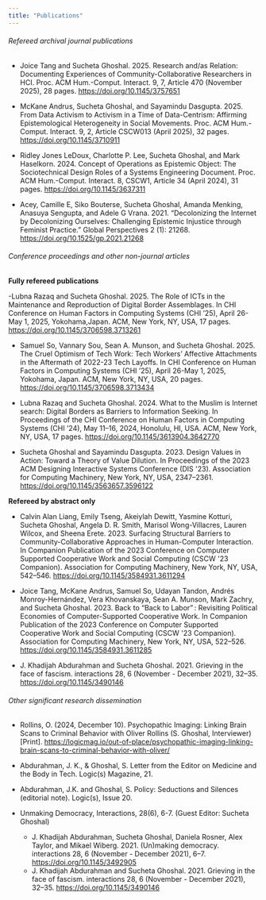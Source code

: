 ```yaml
---
title: "Publications"
---
```

###### Refereed archival journal publications

- Joice Tang and Sucheta Ghoshal. 2025. Research and/as Relation: Documenting Experiences of Community-Collaborative Researchers in HCI. Proc. ACM Hum.-Comput. Interact. 9, 7, Article 470 (November 2025), 28 pages. https://doi.org/10.1145/3757651

- McKane Andrus, Sucheta Ghoshal, and Sayamindu Dasgupta. 2025. From Data Activism to Activism in a Time of Data-Centrism: Affirming Epistemological Heterogeneity in Social Movements. Proc. ACM Hum.-Comput. Interact. 9, 2, Article CSCW013 (April 2025), 32 pages. https://doi.org/10.1145/3710911

- Ridley Jones LeDoux, Charlotte P. Lee, Sucheta Ghoshal, and Mark Haselkorn. 2024. Concept of Operations as Epistemic Object: The Sociotechnical Design Roles of a Systems Engineering Document. Proc. ACM Hum.-Comput. Interact. 8, CSCW1, Article 34 (April 2024), 31 pages. https://doi.org/10.1145/3637311

- Acey, Camille E, Siko Bouterse, Sucheta Ghoshal, Amanda Menking, Anasuya Sengupta, and Adele G Vrana. 2021. “Decolonizing the Internet by Decolonizing Ourselves: Challenging Epistemic Injustice through Feminist Practice.” Global Perspectives 2 (1): 21268. https://doi.org/10.1525/gp.2021.21268

###### Conference proceedings and other non-journal articles

**Fully refereed publications**

-Lubna Razaq and Sucheta Ghoshal. 2025. The Role of ICTs in the Maintenance and Reproduction of Digital Border Assemblages. In CHI Conference on Human Factors in Computing Systems (CHI ’25), April 26-May 1, 2025, Yokohama,Japan. ACM, New York, NY, USA, 17 pages. https://doi.org/10.1145/3706598.3713261

- Samuel So, Vannary Sou, Sean A. Munson, and Sucheta Ghoshal. 2025. The Cruel Optimism of Tech Work: Tech Workers’ Affective Attachments in the Aftermath of 2022-23 Tech Layoffs. In CHI Conference on Human Factors in Computing Systems (CHI ’25), April 26-May 1, 2025, Yokohama, Japan. ACM, New York, NY, USA, 20 pages. https://doi.org/10.1145/3706598.3713434

- Lubna Razaq and Sucheta Ghoshal. 2024. What to the Muslim is Internet search: Digital Borders as Barriers to Information Seeking. In Proceedings of the CHI Conference on Human Factors in Computing Systems (CHI ’24), May 11–16, 2024, Honolulu, HI, USA. ACM, New York, NY, USA, 17 pages. https://doi.org/10.1145/3613904.3642770

- Sucheta Ghoshal and Sayamindu Dasgupta. 2023. Design Values in Action: Toward a Theory of Value Dilution. In Proceedings of the 2023 ACM Designing Interactive Systems Conference (DIS '23). Association for Computing Machinery, New York, NY, USA, 2347–2361. https://doi.org/10.1145/3563657.3596122

**Refereed by abstract only**

- Calvin Alan Liang, Emily Tseng, Akeiylah Dewitt, Yasmine Kotturi, Sucheta Ghoshal, Angela D. R. Smith, Marisol Wong-Villacres, Lauren Wilcox, and Sheena Erete. 2023. Surfacing Structural Barriers to Community-Collaborative Approaches in Human-Computer Interaction. In Companion Publication of the 2023 Conference on Computer Supported Cooperative Work and Social Computing (CSCW '23 Companion). Association for Computing Machinery, New York, NY, USA, 542–546. https://doi.org/10.1145/3584931.3611294

- Joice Tang, McKane Andrus, Samuel So, Udayan Tandon, Andrés Monroy-Hernández, Vera Khovanskaya, Sean A. Munson, Mark Zachry, and Sucheta Ghoshal. 2023. Back to “Back to Labor” : Revisiting Political Economies of Computer-Supported Cooperative Work. In Companion Publication of the 2023 Conference on Computer Supported Cooperative Work and Social Computing (CSCW '23 Companion). Association for Computing Machinery, New York, NY, USA, 522–526. https://doi.org/10.1145/3584931.3611285

- J. Khadijah Abdurahman and Sucheta Ghoshal. 2021. Grieving in the face of fascism. interactions 28, 6 (November - December 2021), 32–35. https://doi.org/10.1145/3490146

###### Other significant research dissemination

- Rollins, O. (2024, December 10). Psychopathic Imaging: Linking Brain Scans to Criminal Behavior with Oliver Rollins (S. Ghoshal, Interviewer) [Print]. https://logicmag.io/out-of-place/psychopathic-imaging-linking-brain-scans-to-criminal-behavior-with-oliver/

- Abdurahman, J. K., & Ghoshal, S. Letter from the Editor on Medicine and the Body in Tech. Logic(s) Magazine, 21.

- Abdurahman, J.K. and Ghoshal, S. Policy: Seductions and Silences (editorial note). Logic(s), Issue 20. 

- Unmaking Democracy, Interactions, 28(6), 6-7. (Guest Editor: Sucheta Ghoshal)
  - J. Khadijah Abdurahman, Sucheta Ghoshal, Daniela Rosner, Alex Taylor, and Mikael Wiberg. 2021. (Un)making democracy. interactions 28, 6 (November - December 2021), 6–7. https://doi.org/10.1145/3492905
  - J. Khadijah Abdurahman and Sucheta Ghoshal. 2021. Grieving in the face of fascism. interactions 28, 6 (November - December 2021), 32–35. https://doi.org/10.1145/3490146

